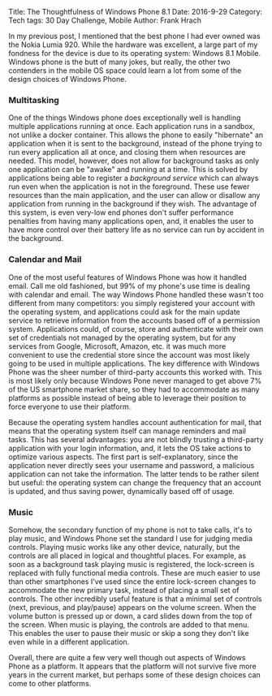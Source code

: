 Title: The Thoughtfulness of Windows Phone 8.1
Date: 2016-9-29
Category: Tech
tags: 30 Day Challenge, Mobile
Author: Frank Hrach


In my previous post, I mentioned that the best phone I had ever owned was the Nokia Lumia 920. While the hardware
was excellent, a large part of my fondness for the device is due to its operating system: Windows 8.1 Mobile.
Windows phone is the butt of many jokes, but really, the other two contenders in the mobile OS space could learn a
lot from some of the design choices of Windows Phone.


### Multitasking
One of the things Windows phone does exceptionally well is handling multiple applications running at once. Each
application runs in a sandbox, not unlike a docker container. This allows the phone to easily "hibernate" an
application when it is sent to the background, instead of the phone trying to run every application all at once,
and closing them when resources are needed. This model, however, does not allow for background tasks as only one
application can be "awake" and running at a time. This is solved by applications being able to register a
*background service* which can always run even when the application is not in the foreground. These use fewer
resources than the main application, and the user can allow or disallow any application from running in the
background if they wish. The advantage of this system, is even very-low end phones don't suffer performance
penalties from having many applications open, and, it enables the user to have more control over their battery life
as no service can run by accident in the background.


### Calendar and Mail
One of the most useful features of Windows Phone was how it handled email. Call me old fashioned, but 99% of my
phone's use time is dealing with calendar and email. The way Windows Phone handled these wasn't too different from
many competitors: you simply registered your account with the operating system, and applications could ask for the
main update service to retrieve information from the accounts based off of a permission system. Applications could,
of course, store and authenticate with their own set of credentials not managed by the operating system, but for
any services from Google, Microsoft, Amazon, etc. it was much more convenient to use the credential store since the
account was most likely going to be used in multiple applications. The key difference with Windows Phone was the
sheer number of third-party accounts this worked with. This is most likely only because Windows Pone never managed
to get above 7% of the US smartphone market share, so they had to accommodate as many platforms as possible instead
of being able to leverage their position to force everyone to use their platform.

Because the operating system handles account authentication for mail, that means that the operating system itself
can manage reminders and mail tasks. This has several advantages: you are not blindly trusting a third-party
application with your login information, and, it lets the OS take actions to optimize various aspects. The first
part is self-explanatory, since the application never directly sees your username and password, a malicious
application can not take the information. The latter tends to be rather silent but useful: the operating system can
change the frequency that an account is updated, and thus saving power, dynamically based off of usage.


### Music
Somehow, the secondary function of my phone is not to take calls, it's to play music, and Windows Phone set the
standard I use for judging media controls. Playing music works like any other device, naturally, but the controls
are all placed in logical and thoughtful places. For example, as soon as a background task playing music is
registered, the lock-screen is replaced with fully functional media controls. These are much easier to use than
other smartphones I've used since the entire lock-screen changes to accommodate the new primary task, instead of
placing a small set of controls. The other incredibly useful feature is that a minimal set of controls (next,
previous, and play/pause) appears on the volume screen. When the volume button is pressed up or down, a card slides
down from the top of the screen. When music is playing, the controls are added to that menu. This enables the user
to pause their music or skip a song they don't like even while in a different application.



Overall, there are quite a few very well though out aspects of Windows Phone as a platform. It appears that the
platform will not survive five more years in the current market, but perhaps some of these design choices can come
to other platforms.
